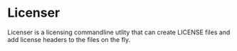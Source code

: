 # Licenser

Licenser is a licensing commandline utlity that can create LICENSE files and add license headers to the files on the fly.
